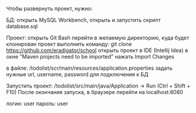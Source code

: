 Чтобы развернуть проект, нужно:

БД:
открыть MySQL Workbench, открыть и запустить скрипт database.sql

Проект:
открыть Git Bash
перейти в желаемую директорию, куда будет клонирован проект
выполнить команду:
git clone https://github.com/eradigator/school
открыть проект в IDE (Intellij Idea)
в окне "Maven projects need to be imported" нажать Import Changes

в файле:
/todolist/scr/main/resources/application.properties
задать нужные url, username, password для подключения к БД

Запустить проект:
/todolist/src/main/java/Application -> Run (Ctrl + Shift + F10)
После окончания запуска, в браузере перейти на localhost:8080

логин: user
пароль: user